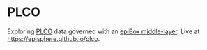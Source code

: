 # PLCO
Exploring <a href="https://dceg.cancer.gov/research/who-we-study/cohorts/prostate-lung-colon-ovary-prospective-study" target="_blank">PLCO</a> data governed with an <a href="https://episphere.github.io/epibox/" target="_blank">epiBox middle-layer</a>. Live at https://episphere.github.io/plco.
